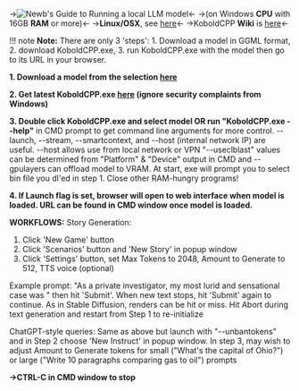 ->![Newb's Guide to Running a local LLM model](https://i.imgur.com/IICKfUL.png)<-
->(on Windows **CPU** with 16GB **RAM** or more)<-
->**Linux/OSX**, see [here](https://github.com/LostRuins/koboldcpp#osx-and-linux)<-
->KoboldCPP **Wiki** is [here](https://github.com/LostRuins/koboldcpp/wiki)<-

!!! note **Note:** There are only 3 'steps': 1. Download a model in GGML format, 2. download KoboldCPP.exe, 3. run KoboldCPP.exe with the model then go to its URL in your browser.

**1. Download a model from the selection [here](https://rentry.org/local_LLM_guide_models)**

**2. Get latest KoboldCPP.exe [here](https://github.com/LostRuins/koboldcpp/releases) (ignore security complaints from Windows)**

**3. Double click KoboldCPP.exe and select model OR run "KoboldCPP.exe --help"** in CMD prompt to get command line arguments for more control.  --launch, --stream, --smartcontext, and --host (internal network IP) are useful. --host allows use from local network or VPN "--useclblast" values can be determined from "Platform" & "Device" output in CMD and --gpulayers can offload model to VRAM. At start, exe will prompt you to select bin file you dl'ed in step 1. Close other RAM-hungry programs!

**4. If Launch flag is set, browser will open to web interface when model is loaded.  URL can be found in CMD window once model is loaded.**

**WORKFLOWS:**
Story Generation:
1. Click 'New Game' button
2. Click 'Scenarios' button and 'New Story' in popup window
3. Click 'Settings' button, set Max Tokens to 2048, Amount to Generate to 512, TTS voice (optional)

Example prompt: "As a private investigator, my most lurid and sensational case was " then hit 'Submit'.  When new text stops, hit 'Submit' again to continue. As in Stable Diffusion, renders can be hit or miss. Hit Abort during text generation and restart from Step 1 to re-initialize

ChatGPT-style queries:
Same as above but launch with "--unbantokens" and in Step 2 choose 'New Instruct' in popup window. In step 3, may wish to adjust Amount to Generate tokens for small ("What's the capital of Ohio?") or large ("Write 10 paragraphs comparing gas to oil") prompts

**->CTRL-C in CMD window to stop**